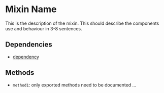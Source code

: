 Mixin Name
===============

This is the description of the mixin. This should describe the components use and behaviour in 3-8 sentences.

## Dependencies
- [dependency](link-to-dependency)

## Methods
- `method1`: only exported methods need to be documented
...
